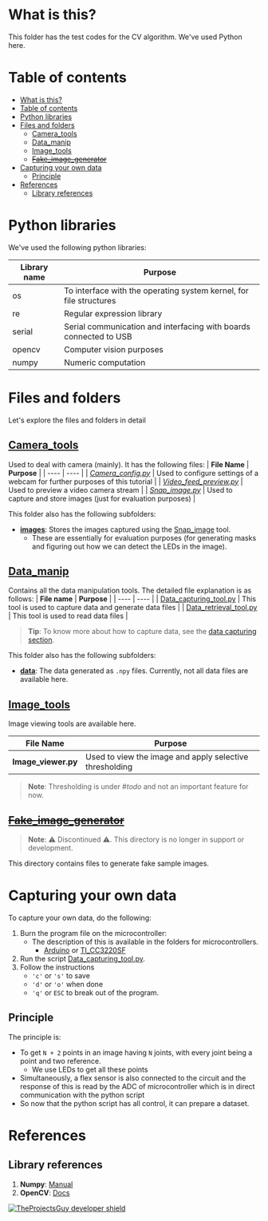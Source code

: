 # What is this?
This folder has the test codes for the CV algorithm. We've used Python here.

# Table of contents
- [What is this?](#what-is-this)
- [Table of contents](#table-of-contents)
- [Python libraries](#python-libraries)
- [Files and folders](#files-and-folders)
  - [Camera_tools](#cameratools)
  - [Data_manip](#datamanip)
  - [Image_tools](#imagetools)
  - [~~Fake\_image\_generator~~](#fakeimagegenerator)
- [Capturing your own data](#capturing-your-own-data)
  - [Principle](#principle)
- [References](#references)
  - [Library references](#library-references)


# Python libraries
We've used the following python libraries:

| **Library name** | **Purpose** |
| ----- | ----- |
| os | To interface with the operating system kernel, for file structures |
| re | Regular expression library |
| serial | Serial communication and interfacing with boards connected to USB |
| opencv | Computer vision purposes |
| numpy | Numeric computation |

# Files and folders
Let's explore the files and folders in detail
## [Camera_tools](./Camera_tools/)
Used to deal with camera (mainly). It has the following files:
| **File Name** | **Purpose** | 
| ---- | ---- |
| [*Camera\_config.py*](./Camera_tools/Camera_config.py) | Used to configure settings of a webcam for further purposes of this tutorial |
| [*Video_feed_preview.py*](./Camera_tools/Video_feed_preview.py) | Used to preview a video camera stream | 
| [*Snap\_image.py*](./Camera_tools/Snap_image.py) | Used to capture and store images (just for evaluation purposes) |

This folder also has the following subfolders:
- [**images**](./Camera_tools/images/): Stores the images captured using the [Snap\_image](./Camera_tools/Snap_image.py) tool.
  - These are essentially for evaluation purposes (for generating masks and figuring out how we can detect the LEDs in the image).

## [Data_manip](./Data_manip/)
Contains all the data manipulation tools. The detailed file explanation is as follows:
| **File name** | **Purpose** |
| ---- | ---- |
| [Data_capturing_tool.py](./Data_manip/Data_capturing_tool.py) | This tool is used to capture data and generate data files |
| [Data_retrieval_tool.py](./Data_manip/Data_retrieval_tool.py) | This tool is used to read data files |

> **Tip**: To know more about how to capture data, see the [data capturing section](#capturing-your-own-data).

This folder also has the following subfolders:
<!-- TODO: Work here -->
- [**data**](./Data_manip/data/): The data generated as `.npy` files. Currently, not all data files are available here.

## [Image_tools](./Image_tools/)
Image viewing tools are available here.

| **File Name** | **Purpose** |
| ---- | ---- |
| **Image_viewer.py** | Used to view the image and apply selective thresholding |

> **Note**: Thresholding is under #_todo_ and not an important feature for now.

## ~~[Fake\_image\_generator](./Fake_image_generator/)~~
> **Note**: :warning: Discontinued :warning:. This directory is no longer in support or development.

This directory contains files to generate fake sample images.

# Capturing your own data
To capture your own data, do the following:
1. Burn the program file on the microcontroller:
    - The description of this is available in the folders for microcontrollers.
      - [Arduino](../Arduino_codes/) or [TI_CC3220SF](TI_CC3220SF_WiFi_MCU)
2. Run the script [Data_capturing_tool.py](./Data_manip/Data_capturing_tool.py).
3. Follow the instructions 
    - `'c'` or `'s'` to save
    - `'d'` or `'o'` when done
    - `'q'` or `ESC` to break out of the program.

## Principle
The principle is:
- To get `N + 2` points in an image having `N` joints, with every joint being a point and two reference. 
  - We use LEDs to get all these points
- Simultaneously, a flex sensor is also connected to the circuit and the response of this is read by the ADC of microcontroller which is in direct communication with the python script
- So now that the python script has all control, it can prepare a dataset.

# References
## Library references
1. **Numpy**: [Manual](https://docs.scipy.org/doc/numpy/index.html)
2. **OpenCV**: [Docs](https://docs.opencv.org/)

[![TheProjectsGuy developer shield][TheProjectsGuy-dev-shield]][TheProjectsGuy-dev-profile]

[TheProjectsGuy-dev-shield]: https://img.shields.io/badge/Dev-TheProjectsGuy-0061ff.svg
[TheProjectsGuy-dev-profile]: https://github.com/TheProjectsGuy
